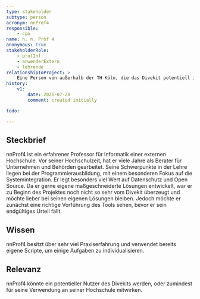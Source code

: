 ```yaml
---
type: stakeholder
subtype: person
acronym: nnProf4
responsible:
    - cpo
name: n. n. Prof 4
anonymous: true
stakeholderRole: 
    - profInf
    - anwenderExtern
    - lehrende
relationshipToProject: >
    Eine Person von außerhalb der TH Köln, die das Divekit potentiell in seinen Veranstaltungen nutzen könnte, bzw. andere potentielle Nutzer an seiner Hochschule finden könnte
history:
    v1:
        date: 2021-07-28
        comment: created initially

todo:

---
```


## Steckbrief
nnProf4 ist ein erfahrener Professor für Informatik einer externen Hochschule. Vor seiner Hochschulzeit, hat er viele Jahre als Berater für Unternehmen und Behörden gearbeitet.
Seine Schwerpunkte in der Lehre liegen bei der Programmierausbildung, mit einem besonderen Fokus auf die Systemintegration.
Er legt besonders viel Wert auf Datenschutz und Open Source. Da er gerne eigene maßgeschneiderte  Lösungen entwickelt, war
er zu Beginn des Projektes noch nicht so sehr vom Divekit überzeugt und möchte lieber bei seinen eigenen Lösungen bleiben.
Jedoch möchte er zunächst eine richtige Vorführung des Tools sehen, bevor er sein endgültiges  Urteil fällt.

## Wissen
nnProf4 besitzt über sehr viel Praxiserfahrung und verwendet bereits eigene Scripte, um einige Aufgaben zu individualisieren.

## Relevanz
nnProf4 könnte ein potentieller Nutzer des Divekits werden, oder zumindest für seine Verwendung an seiner Hochschule mitwirken.
